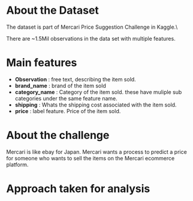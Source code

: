 # About the Dataset
The dataset is part of Mercari Price Suggestion Challenge in Kaggle.\

There are ~1.5Mil observations in the data set with multiple features. 

# Main features
 - <b>Observation</b> : free text, describing the item sold.
 - <b>brand_name</b> : brand of the item sold
 - <b>category_name</b> : Category of the item sold. these have muliple sub categories under the same feature name.
 - <b>shipping</b> : Whats the shipping cost associated with the item sold.
 - <b>price</b> : label feature. Price of the item sold.

# About the challenge
Mercari is like ebay for Japan. Mercari wants a process to predict a price for someone who wants to sell the items on the Mercari ecommerce platform.

# Approach taken for analysis




